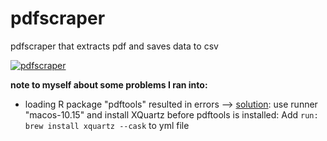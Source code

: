 # pdfscraper
pdfscraper that extracts pdf and saves data to csv

[![pdfscraper](https://github.com/jlomako/pdfscraper/actions/workflows/main.yml/badge.svg)](https://github.com/jlomako/pdfscraper/actions/workflows/main.yml)

<b>note to myself about some problems I ran into:</b><br>
* loading R package "pdftools" resulted in errors -->
 <a href="https://github.com/r-lib/actions/issues/78#issuecomment-611733294">solution</a>: use runner "macos-10.15" and install XQuartz before pdftools is installed: Add <code>run: brew install xquartz --cask</code> to yml file<br>
